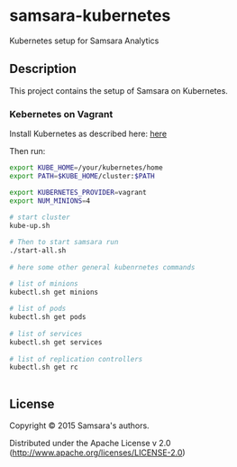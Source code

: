 # samsara-kubernetes

Kubernetes setup for Samsara Analytics

## Description

This project contains the setup of Samsara on Kubernetes.

### Kebernetes on Vagrant

Install Kubernetes as described here: [here](https://github.com/GoogleCloudPlatform/kubernetes/blob/master/docs/getting-started-guides/vagrant.md)

Then run:

```bash
export KUBE_HOME=/your/kubernetes/home
export PATH=$KUBE_HOME/cluster:$PATH

export KUBERNETES_PROVIDER=vagrant
export NUM_MINIONS=4
 
# start cluster
kube-up.sh

# Then to start samsara run
./start-all.sh
 
# here some other general kubenrnetes commands

# list of minions
kubectl.sh get minions
 
# list of pods
kubectl.sh get pods
 
# list of services
kubectl.sh get services
 
# list of replication controllers
kubectl.sh get rc
 
```

## License

Copyright © 2015 Samsara's authors.

Distributed under the Apache License v 2.0 (http://www.apache.org/licenses/LICENSE-2.0)
